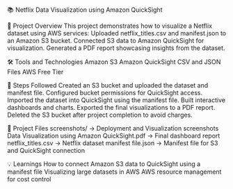 📚 Netflix Data Visualization using Amazon QuickSight

📂 Project Overview
This project demonstrates how to visualize a Netflix dataset using AWS services:
Uploaded netflix_titles.csv and manifest.json to an Amazon S3 bucket.
Connected S3 data to Amazon QuickSight for visualization.
Generated a PDF report showcasing insights from the dataset.

🛠️ Tools and Technologies
Amazon S3
Amazon QuickSight
CSV and JSON Files
AWS Free Tier

🚀 Steps Followed
Created an S3 bucket and uploaded the dataset and manifest file.
Configured bucket permissions for QuickSight access.
Imported the dataset into QuickSight using the manifest file.
Built interactive dashboards and charts.
Exported the final visualizations to a PDF report.
Deleted the S3 bucket after project completion to avoid charges.

📸 Project Files
screenshots/ → Deployment and Visualization screenshots
Data Visualization using Amazon QuickSight.pdf → Final dashboard report
netflix_titles.csv → Netflix dataset
manifest file.json → Manifest file for S3 and QuickSight connection

💡 Learnings
How to connect Amazon S3 data to QuickSight using a manifest file
Visualizing large datasets in AWS
AWS resource management for cost control


